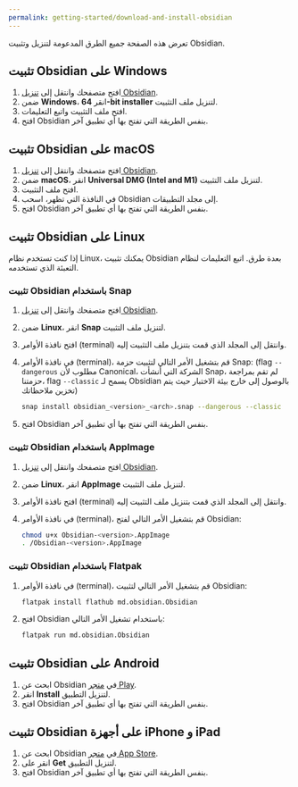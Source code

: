 ```yaml
---
permalink: getting-started/download-and-install-obsidian
---
```


تعرض هذه الصفحة جميع الطرق المدعومة لتنزيل وتثبيت Obsidian.

## تثبيت Obsidian على Windows

1. افتح متصفحك وانتقل إلى [تنزيل Obsidian](https://obsidian.md/download).
2. ضمن **Windows**، انقر **64-bit installer** لتنزيل ملف التثبيت.
3. افتح ملف التثبيت واتبع التعليمات.
4. افتح Obsidian بنفس الطريقة التي تفتح بها أي تطبيق آخر.

## تثبيت Obsidian على macOS

1. افتح متصفحك وانتقل إلى [تنزيل Obsidian](https://obsidian.md/download).
2. ضمن **macOS**، انقر **Universal DMG (Intel and M1)** لتنزيل ملف التثبيت.
3. افتح ملف التثبيت.
4. في النافذة التي تظهر، اسحب Obsidian إلى مجلد التطبيقات.
5. افتح Obsidian بنفس الطريقة التي تفتح بها أي تطبيق آخر.

## تثبيت Obsidian على Linux

إذا كنت تستخدم نظام Linux، يمكنك تثبيت Obsidian بعدة طرق. اتبع التعليمات لنظام التعبئة الذي تستخدمه.

### تثبيت Obsidian باستخدام Snap

1. افتح متصفحك وانتقل إلى [تنزيل Obsidian](https://obsidian.md/download).
2. ضمن **Linux**، انقر **Snap** لتنزيل ملف التثبيت.
3. افتح نافذة الأوامر (terminal) وانتقل إلى المجلد الذي قمت بتنزيل ملف التثبيت إليه.
4. في نافذة الأوامر (terminal)، قم بتشغيل الأمر التالي لتثبيت حزمة Snap: (flag <code dir="ltr">--dangerous</code> مطلوب لأن Canonical، الشركة التي أنشأت Snap، لم تقم بمراجعة حزمتنا، flag <code dir="ltr">--classic</code> يسمح لـ Obsidian بالوصول إلى خارج بيئة الاختبار حيث يتم تخزين ملاحظاتك)

	 ```bash
   snap install obsidian_<version>_<arch>.snap --dangerous --classic
   ```

5. افتح Obsidian بنفس الطريقة التي تفتح بها أي تطبيق آخر.

### تثبيت Obsidian باستخدام AppImage

1. افتح متصفحك وانتقل إلى [تنزيل Obsidian](https://obsidian.md/download).
2. ضمن **Linux**، انقر **AppImage** لتنزيل ملف التثبيت.
3. افتح نافذة الأوامر (terminal) وانتقل إلى المجلد الذي قمت بتنزيل ملف التثبيت إليه.
4. في نافذة الأوامر (terminal)، قم بتشغيل الأمر التالي لفتح Obsidian:

	 ```bash
   chmod u+x Obsidian-<version>.AppImage
	. /Obsidian-<version>.AppImage
	 ```

### تثبيت Obsidian باستخدام Flatpak

1. في نافذة الأوامر (terminal)، قم بتشغيل الأمر التالي لتثبيت Obsidian:

	 ```bash
   flatpak install flathub md.obsidian.Obsidian
   ```

5. افتح Obsidian باستخدام تشغيل الأمر التالي:

	 ```bash
   flatpak run md.obsidian.Obsidian
   ```

## تثبيت Obsidian على Android

1. ابحث عن Obsidian في [متجر Play](https://play.google.com/store/apps/details?id=md.obsidian).
2. انقر **Install** لتنزيل التطبيق.
3. افتح Obsidian بنفس الطريقة التي تفتح بها أي تطبيق آخر.

## تثبيت Obsidian على أجهزة iPhone و iPad

1. ابحث عن Obsidian في [متجر App Store](https://apps.apple.com/us/app/obsidian-connected-notes/id1557175442).
2. انقر على **Get** لتنزيل التطبيق.
3. افتح Obsidian بنفس الطريقة التي تفتح بها أي تطبيق آخر.
